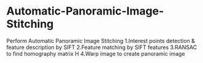 # Automatic-Panoramic-Image-Stitching
Perform Automatic Panoramic Image Stitching
1.Interest points detection & feature description by SIFT
2.Feature matching by SIFT features
3.RANSAC to find homography matrix H
4.Warp image to create panoramic image

